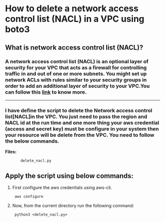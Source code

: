 # How to delete a network access control list (NACL) in a VPC using boto3


## What is network access control list (NACL)?
### A network access control list (NACL) is an optional layer of security for your VPC that acts as a firewall for controlling traffic in and out of one or more subnets. You might set up network ACLs with rules similar to your security groups in order to add an additional layer of security to your VPC.You can follow this [link](https://docs.aws.amazon.com/vpc/latest/userguide/vpc-network-acls.html) to know more.



-------------

### I have define the script to delete the Network access control list[NACL]in the VPC. You just need to pass the region and NACL id at the run time and one more thing your aws credential (access and secret key) must be configure in your system then your resource will be delete from the VPC. You need to follow the below commands.

**Files:** 

```
       delete_nacl.py
```
## Apply the script using below commands:
1. First configure the aws credentials using aws-cli.

        aws configure

2. Now, from the current directory run the following command:

        python3 <delete_nacl.py>


